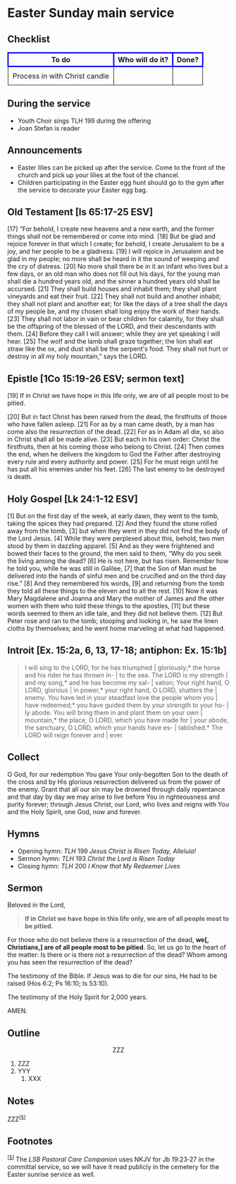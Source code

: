 <head>
<meta charset="utf-8">
<style>
th { text-align: center; font-weight: bold; vertical-align: baseline; border: 3px solid blue; }
td { border: 1px solid black; padding: 10px; }
.h { visibility: hidden; }
</style>
<title>sermon</title>
</head>

# Easter Sunday main service

## Checklist

<table>
<tr>
<th>To do</th><th>Who will do it?</th><th>Done?</th>
</tr>
<tr>
<td>Process in with Christ candle</td><td></td><td></td>
</tr>
</table>

## During the service

* Youth Choir sings TLH 199 during the offering
* Joan Stefan is reader

## Announcements

* Easter lilies can be picked up after the service. Come to the front of the church and pick up your lilies at the foot of the chancel.
* Children participating in the Easter egg hunt should go to the gym after the service to decorate your Easter egg bag.

## Old Testament [Is 65:17-25 ESV]

[17] “For behold, I create new heavens and a new earth,
and the former things shall not be remembered or come into mind.
[18] But be glad and rejoice forever in that which I create;
for behold, I create Jerusalem to be a joy, and her people to be a gladness.
[19] I will rejoice in Jerusalem and be glad in my people;
no more shall be heard in it the sound of weeping and the cry of distress.
[20] No more shall there be in it an infant who lives but a few days,
or an old man who does not fill out his days,
for the young man shall die a hundred years old,
and the sinner a hundred years old shall be accursed.
[21] They shall build houses and inhabit them;
they shall plant vineyards and eat their fruit.
[22] They shall not build and another inhabit;
they shall not plant and another eat;
for like the days of a tree shall the days of my people be,
and my chosen shall long enjoy the work of their hands.
[23] They shall not labor in vain or bear children for calamity,
for they shall be the offspring of the blessed of the LORD,
and their descendants with them.
[24] Before they call I will answer; while they are yet speaking I will hear.
[25] The wolf and the lamb shall graze together;
the lion shall eat straw like the ox, and dust shall be the serpent's food.
They shall not hurt or destroy in all my holy mountain,” says the LORD.

## Epistle [1Co 15:19-26 ESV; sermon text]

[19] If in Christ we have hope in this life only, we are of all people most to be pitied.

[20] But in fact Christ has been raised from the dead, the firstfruits of those who have fallen asleep. [21] For as by a man came death, by a man has come also the resurrection of the dead. [22] For as in Adam all die, so also in Christ shall all be made alive. [23] But each in his own order: Christ the firstfruits, then at his coming those who belong to Christ. [24] Then comes the end, when he delivers the kingdom to God the Father after destroying every rule and every authority and power. [25] For he must reign until he has put all his enemies under his feet. [26] The last enemy to be destroyed is death.

## Holy Gospel [Lk 24:1-12 ESV]

[1] But on the first day of the week, at early dawn, they went to the tomb, taking the spices they had prepared. [2] And they found the stone rolled away from the tomb, [3] but when they went in they did not find the body of the Lord Jesus. [4] While they were perplexed about this, behold, two men stood by them in dazzling apparel. [5] And as they were frightened and bowed their faces to the ground, the men said to them, “Why do you seek the living among the dead? [6] He is not here, but has risen. Remember how he told you, while he was still in Galilee, [7] that the Son of Man must be delivered into the hands of sinful men and be crucified and on the third day rise.” [8] And they remembered his words, [9] and returning from the tomb they told all these things to the eleven and to all the rest. [10] Now it was Mary Magdalene and Joanna and Mary the mother of James and the other women with them who told these things to the apostles, [11] but these words seemed to them an idle tale, and they did not believe them. [12] But Peter rose and ran to the tomb; stooping and looking in, he saw the linen cloths by themselves; and he went home marveling at what had happened.

## Introit [Ex. 15:2a, 6, 13, 17-18; antiphon: Ex. 15:1b]

> I will sing to the LORD, for he has triumphed | gloriously;*
> the horse and his rider he has thrown in- | to the sea.
> The LORD is my strength | and my song,*
> and he has become my sal- | vation;
> Your right hand, O LORD, glorious | in power,*
> your right hand, O LORD, shatters the | enemy.
> You have led in your steadfast love the people whom you | have redeemed;*
> you have guided them by your strength to your ho- | ly abode.
> You will bring them in and plant them on your own | mountain,*
> the place, O LORD, which you have made for | your abode,
> the sanctuary, O LORD, which your hands have es- | tablished.*
> The LORD will reign forever and | ever.


## Collect

O God, for our redemption You gave Your only-begotten Son to the death of the cross and by His glorious resurrection delivered us from the power of the enemy. Grant that all our sin may be drowned through daily repentance and that day by day we may arise to live before You in righteousness and purity forever;
through Jesus Christ, our Lord, who lives and reigns with You and the Holy Spirit, one God, now and forever.

## Hymns

* Opening hymn: _TLH_ 199 _Jesus Christ is Risen Today, Alleluia!_
* Sermon hymn: _TLH_ 193 _Christ the Lord is Risen Today_
* Closing hymn: _TLH_ 200 _I Know that My Redeemer Lives_ 

## Sermon

Beloved in the Lord,

> **If in Christ we have hope in this life only, we are of all people most to be pitied.**

For those who do not believe there is a resurrection of the dead, **we[, Christians,] are of all people most to be pitied**.
So, let us go to the heart of the matter: Is there or is there not a resurrection of the dead?
Whom among you has seen the resurrection of the dead?

The testimony of the Bible.
If Jesus was to die for our sins, He had to be raised (Hos 6:2; Ps 16:10; Is 53:10).

The testimony of the Holy Spirit for 2,000 years.

AMEN.

## Outline

<center>ZZZ</center>

1. ZZZ
1. YYY
    1. XXX

## Notes

ZZZ<sup>[<a name="id0002" href="#ftn.id0002">§</a>]</sup>

## Footnotes

<sup>[<a name="ftn.id0002" href="#id0002">§</a>]</sup>
The *LSB Pastoral Care Companion* uses NKJV for Jb 19:23‑27 	in the committal service, so we will have it read publicly in the cemetery for the Easter sunrise service as well.
